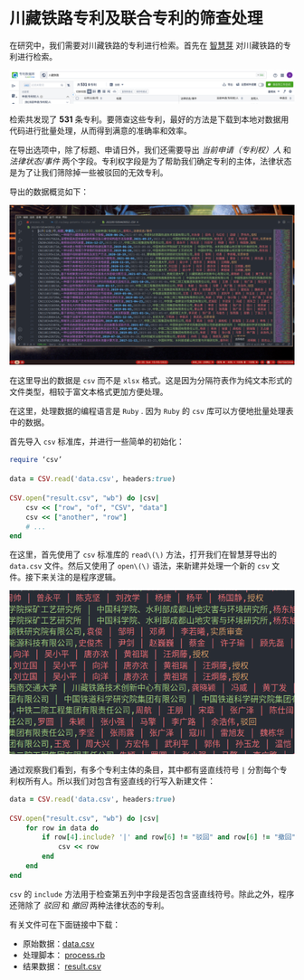 # 川藏铁路专利及联合专利的筛查处理

在研究中，我们需要对川藏铁路的专利进行检索。首先在 [智慧芽](https://analytics.zhihuiya.com/) 对川藏铁路的专利进行检索。

![检索结果](img/01.png "检索结果")

检索共发现了 **531** 条专利。要筛查这些专利，最好的方法是下载到本地对数据用代码进行批量处理，从而得到满意的准确率和效率。

在导出选项中，除了标题、申请日外，我们还需要导出 *当前申请（专利权）人* 和*法律状态/事件* 两个字段。专利权字段是为了帮助我们确定专利的主体，法律状态是为了让我们筛除掉一些被驳回的无效专利。

导出的数据概览如下：

![导出数据](img/02.png "导出数据")

在这里导出的数据是 `csv` 而不是 `xlsx` 格式。这是因为分隔符表作为纯文本形式的文件类型，相较于富文本格式更加方便处理。

在这里，处理数据的编程语言是 `Ruby` . 因为 `Ruby` 的 `csv` 库可以方便地批量处理表中的数据。

首先导入 `csv` 标准库，并进行一些简单的初始化：

```ruby
require ‘csv’

data = CSV.read('data.csv', headers:true)

CSV.open("result.csv", "wb") do |csv|
    csv << ["row", "of", "CSV", "data"]
    csv << ["another", "row"]
    # ...
end

```

在这里，首先使用了 `csv` 标准库的 `read\(\)` 方法，打开我们在智慧芽导出的 `data.csv` 文件。然后又使用了 `open\(\)` 语法，来新建并处理一个新的 `csv` 文件。接下来关注的是程序逻辑。

![导出数据](img/03.png "导出数据")

通过观察我们看到，有多个专利主体的条目，其中都有竖直线符号 `|` 分割每个专利权所有人。所以我们对包含有竖直线的行写入新建文件：

```ruby
data = CSV.read('data.csv', headers:true)

CSV.open("result.csv", "wb") do |csv|
    for row in data do
        if row[4].include? '|' and row[6] != "驳回" and row[6] != "撤回" then
            csv << row
        end
    end
end

```

`csv` 的 `include` 方法用于检查第五列中字段是否包含竖直线符号。除此之外，程序还筛除了 *驳回* 和 *撤回* 两种法律状态的专利。

有关文件可在下面链接中下载：

- 原始数据：[data.csv](https://yechanv.vercel.app/data.csv)
- 处理脚本： [process.rb](https://yechanv.vercel.app/process.rb)
- 结果数据： [result.csv](https://yechanv.vercel.app/result.csv)

